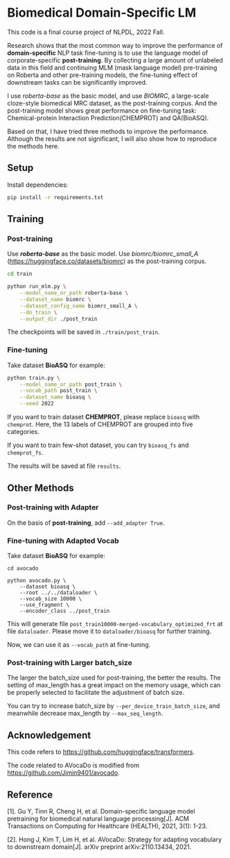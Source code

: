 # Biomedical Domain-Specific LM
This code is a final course project of NLPDL, 2022 Fall. 

Research shows that the most common way to improve the performance of **domain-specific** NLP task fine-tuning is to use the language model of corporate-specific **post-training**. By collecting a large amount of unlabeled data in this field and continuing MLM (mask language model) pre-training on Roberta and other pre-training models, the fine-tuning effect of downstream tasks can be significantly improved.

I use *roberta-base* as the basic model, and use *BIOMRC*, a large-scale cloze-style biomedical MRC dataset, as the post-training corpus. And the post-training model shows great performance on fine-tuning task: Chemical-protein Interaction Prediction(CHEMPROT) and QA(BioASQ).

Based on that, I have tried three methods to improve the performance. Although the results are not significant, I will also show how to reproduce the methods here.

## Setup

Install dependencies:

```bash
pip install -r requirements.txt
```

## Training

### Post-training

Use ***roberta-base*** as the basic model. Use *biomrc/biomrc_small_A* (https://huggingface.co/datasets/biomrc) as the post-training corpus.

```bash
cd train

python run_mlm.py \
	--model_name_or_path roberta-base \
	--dataset_name biomrc \
	--dataset_config_name biomrc_small_A \
	--do_train \
	--output_dir ./post_train
```

The checkpoints will be saved in `./train/post_train`.

### Fine-tuning

Take dataset **BioASQ** for example:

```bash
python train.py \
	--model_name_or_path post_train \
	--vocab_path post_train \
	--dataset_name bioasq \
	--seed 2022
```

If you want to train dataset **CHEMPROT**, please replace `bioasq` with `chemprot`. Here, the 13 labels of CHEMPROT are grouped into five categories.

If you want to train few-shot dataset, you can try `bioasq_fs` and `chemprot_fs`.

The results will be saved at file `results`.

## Other Methods

### Post-training with Adapter

On the basis of **post-training**, add `--add_adapter True`.

### Fine-tuning with Adapted Vocab

Take dataset **BioASQ** for example:

```
cd avocado

python avocado.py \
	--dataset bioasq \
	--root ../../dataloader \
	--vocab_size 10000 \
	--use_fragment \
	--encoder_class ../post_train
```

This will generate file `post_train10000-merged-vocabulary_optimized_frt` at file `dataloader`. Please move it to `dataloader/bioasq` for further training.

Now, we can use it as `--vocab_path` at fine-tuning.

### Post-training with Larger batch_size

The larger the batch_size used for post-training, the better the results. The setting of max_length has a great impact on the memory usage, which can be properly selected to facilitate the adjustment of batch size.

You can try to increase batch_size by `--per_device_train_batch_size`, and meanwhile decrease max_length by `--max_seq_length`. 

## Acknowledgement

This code refers to https://github.com/huggingface/transformers.

The code related to AVocaDo is modified from https://github.com/Jimin9401/avocado.

## Reference

[1]. Gu Y, Tinn R, Cheng H, et al. Domain-specific language model pretraining for biomedical natural language processing[J]. ACM Transactions on Computing for Healthcare (HEALTH), 2021, 3(1): 1-23.

[2]. Hong J, Kim T, Lim H, et al. AVocaDo: Strategy for adapting vocabulary to downstream domain[J]. arXiv preprint arXiv:2110.13434, 2021.

